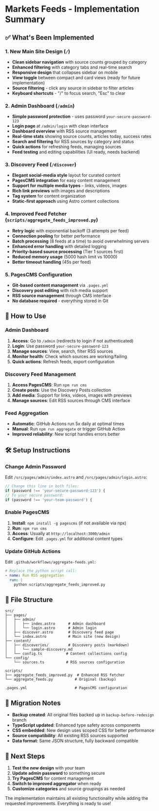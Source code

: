# Markets Feeds - Implementation Summary

## ✅ What's Been Implemented

### 1. **New Main Site Design** (`/`)
- **Clean sidebar navigation** with source counts grouped by category
- **Enhanced filtering** with category tabs and real-time search
- **Responsive design** that collapses sidebar on mobile
- **View toggle** between compact and card views (ready for future implementation)
- **Source filtering** - click any source in sidebar to filter articles
- **Keyboard shortcuts** - "/" to focus search, "Esc" to clear

### 2. **Admin Dashboard** (`/admin`)
- **Simple password protection** - uses password `your-secure-password-123`
- **Login page** at `/admin/login` with clean interface
- **Dashboard overview** with RSS source management
- **Real-time stats** showing source counts, articles today, success rates
- **Search and filtering** for RSS sources by category and status
- **Quick actions** for refreshing feeds, managing sources
- **Feed testing** and editing capabilities (UI ready, needs backend)

### 3. **Discovery Feed** (`/discover`)
- **Elegant social-media style** layout for curated content
- **PagesCMS integration** for easy content management
- **Support for multiple media types** - links, videos, images
- **Rich link previews** with images and descriptions
- **Tag system** for content organization
- **Static-first approach** using Astro content collections

### 4. **Improved Feed Fetcher** (`scripts/aggregate_feeds_improved.py`)
- **Retry logic** with exponential backoff (3 attempts per feed)
- **Connection pooling** for better performance
- **Batch processing** (8 feeds at a time) to avoid overwhelming servers
- **Enhanced error handling** with detailed logging
- **Priority-based source processing** (Tier 1 sources first)
- **Reduced memory usage** (5000 hash limit vs 10000)
- **Better timeout handling** (45s per feed)

### 5. **PagesCMS Configuration**
- **Git-based content management** via `.pages.yml`
- **Discovery post editing** with rich media support
- **RSS source management** through CMS interface
- **No database required** - everything stored in Git

## 🔧 How to Use

### Admin Dashboard
1. **Access**: Go to `/admin` (redirects to login if not authenticated)
2. **Login**: Use password `your-secure-password-123`
3. **Manage sources**: View, search, filter RSS sources
4. **Monitor health**: Check which sources are working/failing
5. **Quick actions**: Refresh feeds, export configuration

### Discovery Feed Management
1. **Access PagesCMS**: Run `npm run cms` 
2. **Create posts**: Use the Discovery Posts collection
3. **Add media**: Support for links, videos, images with previews
4. **Manage sources**: Edit RSS sources through CMS interface

### Feed Aggregation
- **Automatic**: GitHub Actions run 5x daily at optimal times
- **Manual**: Run `npm run aggregate` or trigger GitHub Action
- **Improved reliability**: New script handles errors better

## 🛠 Setup Instructions

### Change Admin Password
Edit `/src/pages/admin/index.astro` and `/src/pages/admin/login.astro`:
```javascript
// Change this line in both files:
if (password !== 'your-secure-password-123') {
// To your secure password:
if (password !== 'your-team-password') {
```

### Enable PagesCMS
1. **Install**: `npm install -g pagescms` (if not available via npx)
2. **Run**: `npm run cms` 
3. **Access**: Usually at `http://localhost:3000/admin`
4. **Configure**: Edit `.pages.yml` for additional content types

### Update GitHub Actions
Edit `.github/workflows/aggregate-feeds.yml`:
```yaml
# Replace the python script call:
- name: Run RSS aggregation
  run: |
    python scripts/aggregate_feeds_improved.py
```

## 📁 File Structure

```
src/
├── pages/
│   ├── admin/
│   │   ├── index.astro      # Admin dashboard
│   │   └── login.astro      # Admin login
│   ├── discover.astro       # Discovery feed page
│   └── index.astro          # Main site (new design)
├── content/
│   ├── discoveries/         # Discovery posts (markdown)
│   │   └── sample-discovery.md
│   └── config.ts           # Content collections config
└── config/
    └── sources.ts          # RSS sources configuration

scripts/
├── aggregate_feeds_improved.py  # Enhanced RSS fetcher
└── aggregate_feeds.py          # Original (backup)

.pages.yml                      # PagesCMS configuration
```

## 🔄 Migration Notes

- **Backup created**: All original files backed up in `backup-before-redesign` branch
- **TypeScript updated**: Enhanced type safety across components
- **CSS embedded**: New design uses scoped CSS for better performance
- **Source compatibility**: All existing RSS sources supported
- **Data format**: Same JSON structure, fully backward compatible

## 🚀 Next Steps

1. **Test the new design** with your team
2. **Update admin password** to something secure
3. **Try PagesCMS** for content management
4. **Switch to improved aggregator** when ready
5. **Customize categories** and source groupings as needed

The implementation maintains all existing functionality while adding the requested improvements. Everything is ready to use!